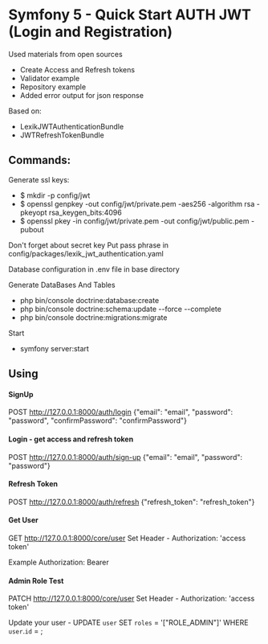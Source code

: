 # Symfony 5 - Quick Start AUTH JWT (Login and Registration)
Used materials from open sources

- Create Access and Refresh tokens
- Validator example
- Repository example
- Added error output for json response

Based on: 
 - LexikJWTAuthenticationBundle
 - JWTRefreshTokenBundle

## Commands:
Generate ssl keys:
 - $ mkdir -p config/jwt
 - $ openssl genpkey -out config/jwt/private.pem -aes256 -algorithm rsa -pkeyopt rsa_keygen_bits:4096
 - $ openssl pkey -in config/jwt/private.pem -out config/jwt/public.pem -pubout
 
Don't forget about secret key
Put pass phrase in config/packages/lexik_jwt_authentication.yaml

Database configuration in .env file in base directory

Generate DataBases And Tables
- php bin/console doctrine:database:create
- php bin/console doctrine:schema:update --force --complete
- php bin/console doctrine:migrations:migrate

Start 
- symfony server:start


## Using

#### SignUp
POST http://127.0.0.1:8000/auth/login
{"email": "email", "password": "password", "confirmPassword": "confirmPassword"}

#### Login - get access and refresh token
POST http://127.0.0.1:8000/auth/sign-up
{"email": "email", "password": "password"}

#### Refresh Token
POST http://127.0.0.1:8000/auth/refresh
{"refresh_token": "refresh_token"}

#### Get User
GET http://127.0.0.1:8000/core/user
Set Header - Authorization: 'access token'

Example
Authorization: Bearer <access-token>

#### Admin Role Test
PATCH http://127.0.0.1:8000/core/user
Set Header - Authorization: 'access token'

Update your user - UPDATE `user` SET `roles` = '[\"ROLE_ADMIN\"]' WHERE `user`.`id` = <ID>;
